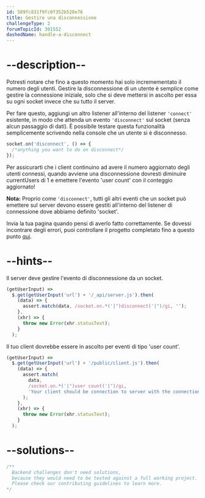 ```yaml
---
id: 589fc831f9fc0f352b528e76
title: Gestire una disconnessione
challengeType: 2
forumTopicId: 301552
dashedName: handle-a-disconnect
---
```


# --description--

Potresti notare che fino a questo momento hai solo incremementato il numero degli utenti. Gestire la disconnessione di un utente è semplice come gestire la connessione iniziale, solo che si deve mettersi in ascolto per essa su ogni socket invece che su tutto il server.

Per fare questo, aggiungi un altro listener all'interno del listener `'connect'` esistente, in modo che attenda un evento `'disconnect'` sul socket (senza alcun passaggio di dati). È possibile testare questa funzionalità semplicemente scrivendo nella console che un utente si è disconnesso.

```js
socket.on('disconnect', () => {
  /*anything you want to do on disconnect*/
});
```

Per assicurarti che i client continuino ad avere il numero aggiornato degli utenti connessi, quando avviene una disconnessione dovresti diminuire currentUsers di 1 e emettere l'evento 'user count' con il conteggio aggiornato!

**Nota:** Proprio come `'disconnect'`, tutti gli altri eventi che un socket può emettere sul server devono essere gestiti all'interno del listener di connessione dove abbiamo definito 'socket'.

Invia la tua pagina quando pensi di averlo fatto correttamente. Se dovessi incontrare degli errori, puoi controllare il progetto completato fino a questo punto [qui](https://gist.github.com/camperbot/ab1007b76069884fb45b215d3c4496fa).

# --hints--

Il server deve gestire l'evento di disconnessione da un socket.

```js
(getUserInput) =>
  $.get(getUserInput('url') + '/_api/server.js').then(
    (data) => {
      assert.match(data, /socket.on.*('|")disconnect('|")/gi, '');
    },
    (xhr) => {
      throw new Error(xhr.statusText);
    }
  );
```

Il tuo client dovrebbe essere in ascolto per eventi di tipo 'user count'.

```js
(getUserInput) =>
  $.get(getUserInput('url') + '/public/client.js').then(
    (data) => {
      assert.match(
        data,
        /socket.on.*('|")user count('|")/gi,
        'Your client should be connection to server with the connection defined as socket'
      );
    },
    (xhr) => {
      throw new Error(xhr.statusText);
    }
  );
```

# --solutions--

```js
/**
  Backend challenges don't need solutions, 
  because they would need to be tested against a full working project. 
  Please check our contributing guidelines to learn more.
*/
```
